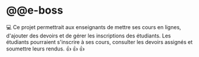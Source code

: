 # @@e-boss
:computer: Ce projet permettrait aux enseignants de mettre ses cours en lignes, d'ajouter des devoirs et de gérer les inscriptions des étudiants. Les étudiants pourraient s'inscrire à ses cours, consulter les devoirs assignés et soumettre leurs rendus. 	:+1: 	:+1: 	:+1:

